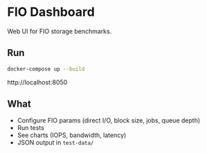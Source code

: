 # FIO Dashboard

Web UI for FIO storage benchmarks.

## Run

```bash
docker-compose up --build
```

http://localhost:8050

## What

- Configure FIO params (direct I/O, block size, jobs, queue depth)
- Run tests
- See charts (IOPS, bandwidth, latency)
- JSON output in `test-data/`
